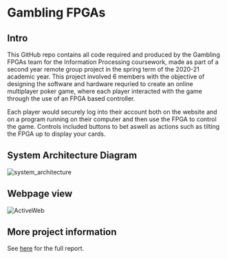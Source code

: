 # Gambling FPGAs

## Intro

This GitHub repo contains all code required and produced by the Gambling FPGAs team for the Information Processing coursework, made as part of a second year remote group project in the spring term of the 2020-21 academic year. This project involved 6 members with the objective of designing the software and hardware requried to create an online multiplayer poker game, where each player interacted with the game through the use of an FPGA based controller.

Each player would securely log into their account both on the website and on a program running on their computer and then use the FPGA to control the game. Controls included buttons to bet aswell as actions such as tilting the FPGA up to display your cards.

## System Architecture Diagram

![system_architecture](https://user-images.githubusercontent.com/53228351/178119016-c57dc9b5-e651-454e-a814-1f645ef2e69d.png)

## Webpage view

![ActiveWeb](https://user-images.githubusercontent.com/53228351/178119025-0bb7dc67-2b07-4510-bc8f-8c39346bd145.png)

## More project information

See [here](https://github.com/IBricchi/GamblingFPGAs/blob/master/report.pdf) for the full report.

